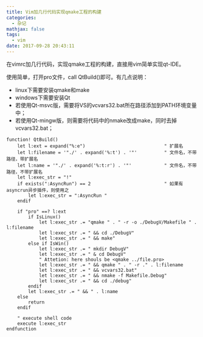 ```yaml
---
title: Vim加几行代码实现qmake工程的构建
categories:
  - 杂记
mathjax: false
tags:
  - vim
date: 2017-09-28 20:43:11
---
```


在vimrc加几行代码，实现qmake工程的构建，直接用vim简单实现qt-IDE。

<!-- more -->

使用简单，打开pro文件，call QtBuild()即可。有几点说明：
 - linux下需要安装qmake和make
 - windows下需要安装Qt
  - 若使用Qt-msvc版，需要将VS的vcvars32.bat所在路径添加到PATH环境变量中；
  - 若使用Qt-mingw版，则需要将代码中的nmake改成make，同时去掉vcvars32.bat；

```vim
function! QtBuild()
    let l:ext = expand("%:e")                             " 扩展名
    let l:filename = '"./' . expand('%:t') . '"'          " 文件名，不带路径，带扩展名
    let l:name = '"./' . expand('%:t:r') . '"'            " 文件名，不带路径，不带扩展名
    let l:exec_str = "!"
    if exists(":AsyncRun") == 2                           " 如果有asyncrun异步插件，则使用之
        let l:exec_str = ":AsyncRun "
    endif

    if "pro" ==? l:ext
        if IsLinux()
            let l:exec_str .= "qmake " . " -r -o ./DebugV/Makefile " . l:filename
            let l:exec_str .= " && cd ./DebugV"
            let l:exec_str .= " && make"
        else if IsWin()
            let l:exec_str .= " mkdir DebugV"
            let l:exec_str .= " & cd DebugV"
            " Attetion: here shouls be <qmake ../file.pro>
            let l:exec_str .= " && qmake " . " -r ." . l:filename
            let l:exec_str .= " && vcvars32.bat"
            let l:exec_str .= " && nmake -f Makefile.Debug"
            let l:exec_str .= " && cd ./debug"
        endif
        let l:exec_str .= " && " . l:name
    else
        return
    endif

    " execute shell code
    execute l:exec_str
endfunction

```
